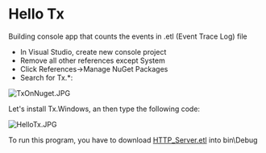 # Hello Tx

Building console app that counts the events in .etl (Event Trace Log) file

* In Visual Studio, create new console project
* Remove all other references except System
* Click References->Manage NuGet  Packages
* Search for Tx.*:

![TxOnNuget.JPG](TxOnNuget.JPG)

Let's install Tx.Windows, an then type the following code:

![HelloTx.JPG](HelloTx.JPG)

To run this program, you have to download [HTTP_Server.etl](..\Traces\HTTP_Server.etl) into bin\Debug
